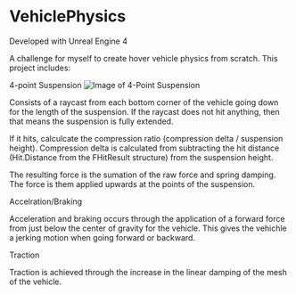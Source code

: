# VehiclePhysics

Developed with Unreal Engine 4

A challenge for myself to create hover vehicle physics from scratch. This project includes:

4-point Suspension
![Image of 4-Point Suspension](https://imgur.com/GOhpXIn)

Consists of a raycast from each bottom corner of the vehicle going down for the length of the suspension. If the raycast does not hit anything, then that means the suspension is fully extended. 

If it hits, calculcate the compression ratio (compression delta / suspension height). Compression delta is calculated from subtracting the hit distance (Hit.Distance from the FHitResult structure) from the suspension height. 

The resulting force is the sumation of the raw force and spring damping. The force is them applied upwards at the points of the suspension.

Accelration/Braking

Acceleration and braking occurs through the application of a forward force from just below the center of gravity for the vehicle. This gives the vehichle a jerking motion when going forward or backward.

Traction

Traction is achieved through the increase in the linear damping of the mesh of the vehicle.
